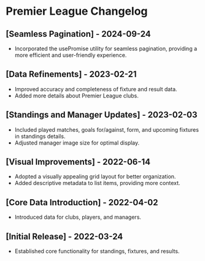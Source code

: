 # Premier League Changelog

## [Seamless Pagination] - 2024-09-24
- Incorporated the usePromise utility for seamless pagination, providing a more efficient and user-friendly experience.

## [Data Refinements] - 2023-02-21
- Improved accuracy and completeness of fixture and result data.
- Added more details about Premier League clubs.

## [Standings and Manager Updates] - 2023-02-03
-  Included played matches, goals for/against, form, and upcoming fixtures in standings details.
-  Adjusted manager image size for optimal display.

## [Visual Improvements] - 2022-06-14
- Adopted a visually appealing grid layout for better organization.
- Added descriptive metadata to list items, providing more context.

## [Core Data Introduction] - 2022-04-02
- Introduced data for clubs, players, and managers.

## [Initial Release] - 2022-03-24
- Established core functionality for standings, fixtures, and results.
